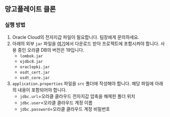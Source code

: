 ## 망고플레이트 클론

### 실행 방법
1. Oracle Cloud의 전자지갑 파일이 필요합니다. 팀장에게 문의하세요.
2. 아래의 외부 `jar` 파일을 [여기](https://www.oracle.com/database/technologies/appdev/jdbc-downloads.html)에서 다운로드 받아 프로젝트에 포함시켜야 합니다. 사용 중인 오라클 DB의 버전은 19입니다.
   - `lombok.jar`
   - `ojdbc8.jar`
   - `oraclepki.jar`
   - `osdt_cert.jar`
   - `osdt_core.jar`
3. `application.properties` 파일을 `src` 폴더에 작성해야 합니다. 해당 파일에 아래의 내용이 포함되어야 합니다.
   - `jdbc.url`=오라클 클라우드 전자지갑 압축을 해제한 폴더 위치
   - `jdbc.user`=오라클 클라우드 계정 이름
   - `jdbc.password`=오라클 클라우드 계정 비밀번호
